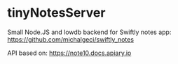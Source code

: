 # tinyNotesServer

Small Node.JS and lowdb backend for Swiftly notes app:
https://github.com/michalgeci/swiftly_notes

API based on: https://note10.docs.apiary.io
